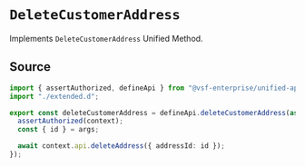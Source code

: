 # `DeleteCustomerAddress`
Implements `DeleteCustomerAddress` Unified Method.
        
## Source

```ts
import { assertAuthorized, defineApi } from "@vsf-enterprise/unified-api-sapcc";
import "./extended.d";

export const deleteCustomerAddress = defineApi.deleteCustomerAddress(async (context, args) => {
  assertAuthorized(context);
  const { id } = args;

  await context.api.deleteAddress({ addressId: id });
});

```
